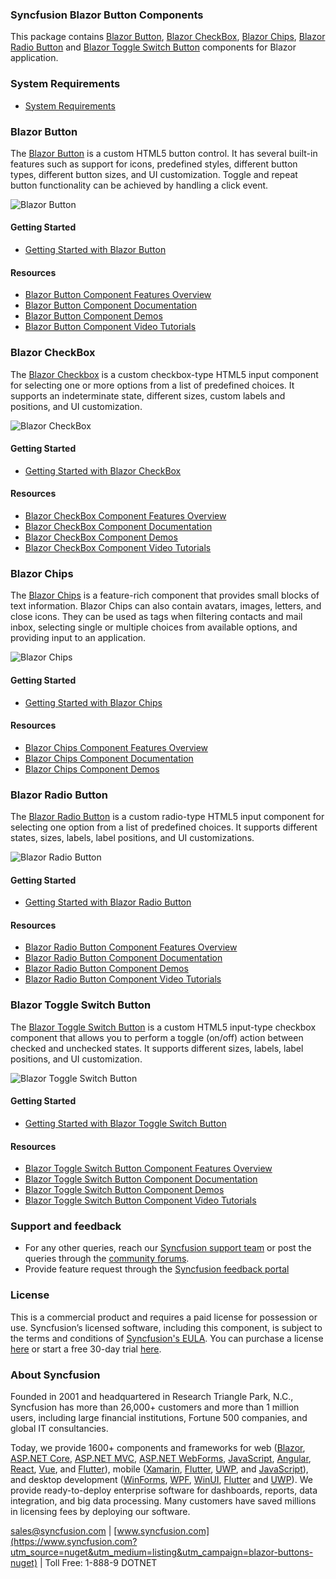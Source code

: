 ### Syncfusion Blazor Button Components

This package contains [Blazor Button](https://www.syncfusion.com/blazor-components/blazor-button?utm_source=nuget&utm_medium=listing&utm_campaign=blazor-buttons-nuget), [Blazor CheckBox](https://www.syncfusion.com/blazor-components/blazor-checkbox?utm_source=nuget&utm_medium=listing&utm_campaign=blazor-buttons-nuget), [Blazor Chips](https://www.syncfusion.com/blazor-components/blazor-chips?utm_source=nuget&utm_medium=listing&utm_campaign=blazor-buttons-nuget), [Blazor Radio Button](https://www.syncfusion.com/blazor-components/blazor-radio-button?utm_source=nuget&utm_medium=listing&utm_campaign=blazor-buttons-nuget) and [Blazor Toggle Switch Button](https://www.syncfusion.com/blazor-components/blazor-toggle-switch-button?utm_source=nuget&utm_medium=listing&utm_campaign=blazor-buttons-nuget) components for Blazor application.

### System Requirements

* [System Requirements](https://blazor.syncfusion.com/documentation/system-requirements?utm_source=nuget&utm_medium=listing&utm_campaign=blazor-buttons-nuget)

### Blazor Button

The [Blazor Button](https://www.syncfusion.com/blazor-components/blazor-button?utm_source=nuget&utm_medium=listing&utm_campaign=blazor-buttons-nuget) is a custom HTML5 button control. It has several built-in features such as support for icons, predefined styles, different button types, different button sizes, and UI customization. Toggle and repeat button functionality can be achieved by handling a click event.

![Blazor Button](https://raw.githubusercontent.com/SyncfusionExamples/nuget-img/master/blazor/blazor-button.png)

#### Getting Started

* [Getting Started with Blazor Button](https://blazor.syncfusion.com/documentation/button/getting-started?utm_source=nuget&utm_medium=listing&utm_campaign=blazor-buttons-nuget)

#### Resources

* [Blazor Button Component Features Overview](https://www.syncfusion.com/blazor-components/blazor-button?utm_source=nuget&utm_medium=listing&utm_campaign=blazor-buttons-nuget)
* [Blazor Button Component Documentation](https://blazor.syncfusion.com/documentation/button/getting-started?utm_source=nuget&utm_medium=listing&utm_campaign=blazor-buttons-nuget)
* [Blazor Button Component Demos](https://blazor.syncfusion.com/demos/buttons/default-functionalities?utm_source=nuget&utm_medium=listing&utm_campaign=blazor-buttons-nuget)
* [Blazor Button Component Video Tutorials](https://www.syncfusion.com/tutorial-videos/blazor/buttons?utm_source=nuget&utm_medium=listing&utm_campaign=blazor-buttons-nuget)

### Blazor CheckBox

The [Blazor Checkbox](https://www.syncfusion.com/blazor-components/blazor-checkbox?utm_source=nuget&utm_medium=listing&utm_campaign=blazor-buttons-nuget) is a custom checkbox-type HTML5 input component for selecting one or more options from a list of predefined choices. It supports an indeterminate state, different sizes, custom labels and positions, and UI customization.

![Blazor CheckBox](https://raw.githubusercontent.com/SyncfusionExamples/nuget-img/master/blazor/blazor-checkbox.png)

#### Getting Started

* [Getting Started with Blazor CheckBox](https://blazor.syncfusion.com/documentation/check-box/getting-started?utm_source=nuget&utm_medium=listing&utm_campaign=blazor-buttons-nuget)

#### Resources

* [Blazor CheckBox Component Features Overview](https://www.syncfusion.com/blazor-components/blazor-checkbox?utm_source=nuget&utm_medium=listing&utm_campaign=blazor-buttons-nuget)
* [Blazor CheckBox Component Documentation](https://blazor.syncfusion.com/documentation/check-box/getting-started?utm_source=nuget&utm_medium=listing&utm_campaign=blazor-buttons-nuget)
* [Blazor CheckBox Component Demos](https://blazor.syncfusion.com/demos/buttons/checkbox?utm_source=nuget&utm_medium=listing&utm_campaign=blazor-buttons-nuget)
* [Blazor CheckBox Component Video Tutorials](https://syncfusion.com/tutorial-videos/blazor/checkbox?utm_source=nuget&utm_medium=listing&utm_campaign=blazor-buttons-nuget)


### Blazor Chips

The [Blazor Chips](https://www.syncfusion.com/blazor-components/blazor-chips?utm_source=nuget&utm_medium=listing&utm_campaign=blazor-buttons-nuget) is a feature-rich component that provides small blocks of text information. Blazor Chips can also contain avatars, images, letters, and close icons. They can be used as tags when filtering contacts and mail inbox, selecting single or multiple choices from available options, and providing input to an application.

![Blazor Chips](https://raw.githubusercontent.com/SyncfusionExamples/nuget-img/master/blazor/blazor-chips.png)

#### Getting Started

* [Getting Started with Blazor Chips](https://blazor.syncfusion.com/documentation/chip/getting-started?utm_source=nuget&utm_medium=listing&utm_campaign=blazor-buttons-nuget)

#### Resources

* [Blazor Chips Component Features Overview](https://www.syncfusion.com/blazor-components/blazor-chips?utm_source=nuget&utm_medium=listing&utm_campaign=blazor-buttons-nuget)
* [Blazor Chips Component Documentation](https://blazor.syncfusion.com/documentation/chip/getting-started?utm_source=nuget&utm_medium=listing&utm_campaign=blazor-buttons-nuget)
* [Blazor Chips Component Demos](https://blazor.syncfusion.com/demos/chips/default-functionalities?utm_source=nuget&utm_medium=listing&utm_campaign=blazor-buttons-nuget)

### Blazor Radio Button 

The [Blazor Radio Button](https://www.syncfusion.com/blazor-components/blazor-radio-button?utm_source=nuget&utm_medium=listing&utm_campaign=blazor-buttons-nuget) is a custom radio-type HTML5 input component for selecting one option from a list of predefined choices. It supports different states, sizes, labels, label positions, and UI customizations.

![Blazor Radio Button](https://raw.githubusercontent.com/SyncfusionExamples/nuget-img/master/blazor/blazor-radio-button.png)

#### Getting Started

* [Getting Started with Blazor Radio Button](https://blazor.syncfusion.com/documentation/radio-button/getting-started?utm_source=nuget&utm_medium=listing&utm_campaign=blazor-buttons-nuget)

#### Resources

* [Blazor Radio Button Component Features Overview](https://www.syncfusion.com/blazor-components/blazor-radio-button?utm_source=nuget&utm_medium=listing&utm_campaign=blazor-buttons-nuget)
* [Blazor Radio Button Component Documentation](https://blazor.syncfusion.com/documentation/radio-button/getting-started?utm_source=nuget&utm_medium=listing&utm_campaign=blazor-buttons-nuget)
* [Blazor Radio Button Component Demos](https://blazor.syncfusion.com/demos/buttons/radio-button?utm_source=nuget&utm_medium=listing&utm_campaign=blazor-buttons-nuget)
* [Blazor Radio Button Component Video Tutorials](https://www.syncfusion.com/tutorial-videos/blazor/radio-button?utm_source=nuget&utm_medium=listing&utm_campaign=blazor-buttons-nuget)

### Blazor Toggle Switch Button

The [Blazor Toggle Switch Button](https://www.syncfusion.com/blazor-components/blazor-toggle-switch-button?utm_source=nuget&utm_medium=listing&utm_campaign=blazor-buttons-nuget) is a custom HTML5 input-type checkbox component that allows you to perform a toggle (on/off) action between checked and unchecked states. It supports different sizes, labels, label positions, and UI customization.

![Blazor Toggle Switch Button](https://raw.githubusercontent.com/SyncfusionExamples/nuget-img/master/blazor/blazor-toggle-switch-button.png)

#### Getting Started

* [Getting Started with Blazor Toggle Switch Button](https://blazor.syncfusion.com/documentation/toggle-switch-button/getting-started?utm_source=nuget&utm_medium=listing&utm_campaign=blazor-buttons-nuget)

#### Resources

* [Blazor Toggle Switch Button Component Features Overview](https://www.syncfusion.com/blazor-components/blazor-toggle-switch-button?utm_source=nuget&utm_medium=listing&utm_campaign=blazor-buttons-nuget)
* [Blazor Toggle Switch Button Component Documentation](https://blazor.syncfusion.com/documentation/toggle-switch-button/getting-started?utm_source=nuget&utm_medium=listing&utm_campaign=blazor-buttons-nuget)
* [Blazor Toggle Switch Button Component Demos](https://blazor.syncfusion.com/demos/buttons/toggle-switch-button?utm_source=nuget&utm_medium=listing&utm_campaign=blazor-buttons-nuget)
* [Blazor Toggle Switch Button Component Video Tutorials](https://www.syncfusion.com/tutorial-videos/blazor/toggle-switch-button?utm_source=nuget&utm_medium=listing&utm_campaign=blazor-buttons-nuget)

### Support and feedback
* For any other queries, reach our [Syncfusion support team](https://www.syncfusion.com/support/directtrac/incidents/newincident?utm_source=nuget&utm_medium=listing&utm_campaign=blazor-buttons-nuget) or post the queries through the [community forums](https://www.syncfusion.com/forums/blazor-components?utm_source=nuget&utm_medium=listing&utm_campaign=blazor-buttons-nuget).
* Provide feature request through the [Syncfusion feedback portal](https://www.syncfusion.com/feedback/blazor-components?utm_source=nuget&utm_medium=listing&utm_campaign=blazor-buttons-nuget)

### License
This is a commercial product and requires a paid license for possession or use. Syncfusion’s licensed software, including this component, is subject to the terms and conditions of [Syncfusion's EULA](https://www.syncfusion.com/eula/es/?utm_source=nuget&utm_medium=listing&utm_campaign=blazor-buttons-nuget). You can purchase a license [here]( https://www.syncfusion.com/sales/products?utm_source=nuget&utm_medium=listing&utm_campaign=blazor-buttons-nuget) or start a free 30-day trial [here](https://www.syncfusion.com/account/manage-trials/start-trials?utm_source=nuget&utm_medium=listing&utm_campaign=blazor-buttons-nuget).

### About Syncfusion
Founded in 2001 and headquartered in Research Triangle Park, N.C., Syncfusion has more than 26,000+ customers and more than 1 million users, including large financial institutions, Fortune 500 companies, and global IT consultancies.
 
Today, we provide 1600+ components and frameworks for web ([Blazor](https://www.syncfusion.com/blazor-components?utm_source=nuget&utm_medium=listing&utm_campaign=blazor-buttons-nuget), [ASP.NET Core](https://www.syncfusion.com/aspnet-core-ui-controls?utm_source=nuget&utm_medium=listing&utm_campaign=blazor-buttons-nuget), [ASP.NET MVC](https://www.syncfusion.com/aspnet-mvc-ui-controls?utm_source=nuget&utm_medium=listing&utm_campaign=blazor-buttons-nuget), [ASP.NET WebForms](https://www.syncfusion.com/jquery/aspnet-webforms-ui-controls?utm_source=nuget&utm_medium=listing&utm_campaign=blazor-buttons-nuget), [JavaScript](https://www.syncfusion.com/javascript-ui-controls?utm_source=nuget&utm_medium=listing&utm_campaign=blazor-buttons-nuget), [Angular](https://www.syncfusion.com/angular-ui-components?utm_source=nuget&utm_medium=listing&utm_campaign=blazor-buttons-nuget), [React](https://www.syncfusion.com/react-ui-components?utm_source=nuget&utm_medium=listing&utm_campaign=blazor-buttons-nuget), [Vue](https://www.syncfusion.com/vue-ui-components?utm_source=nuget&utm_medium=listing&utm_campaign=blazor-buttons-nuget), and [Flutter](https://www.syncfusion.com/flutter-widgets?utm_source=nuget&utm_medium=listing&utm_campaign=blazor-buttons-nuget)), mobile ([Xamarin](https://www.syncfusion.com/xamarin-ui-controls?utm_source=nuget&utm_medium=listing&utm_campaign=blazor-buttons-nuget), [Flutter](https://www.syncfusion.com/flutter-widgets?utm_source=nuget&utm_medium=listing&utm_campaign=blazor-buttons-nuget), [UWP](https://www.syncfusion.com/uwp-ui-controls?utm_source=nuget&utm_medium=listing&utm_campaign=blazor-buttons-nuget), and [JavaScript](https://www.syncfusion.com/javascript-ui-controls?utm_source=nuget&utm_medium=listing&utm_campaign=blazor-buttons-nuget)), and desktop development ([WinForms](https://www.syncfusion.com/winforms-ui-controls?utm_source=nuget&utm_medium=listing&utm_campaign=blazor-buttons-nuget), [WPF](https://www.syncfusion.com/wpf-controls?utm_source=nuget&utm_medium=listing&utm_campaign=blazor-buttons-nuget), [WinUI](https://www.syncfusion.com/winui-controls?utm_source=nuget&utm_medium=listing&utm_campaign=blazor-buttons-nuget), [Flutter](https://www.syncfusion.com/flutter-widgets?utm_source=nuget&utm_medium=listing&utm_campaign=blazor-buttons-nuget) and [UWP](https://www.syncfusion.com/uwp-ui-controls?utm_source=nuget&utm_medium=listing&utm_campaign=blazor-buttons-nuget)). We provide ready-to-deploy enterprise software for dashboards, reports, data integration, and big data processing. Many customers have saved millions in licensing fees by deploying our software.

[sales@syncfusion.com](mailto:sales@syncfusion.com?Subject=Syncfusion%20Blazor%20-%20NuGet) | [www.syncfusion.com](https://www.syncfusion.com?utm_source=nuget&utm_medium=listing&utm_campaign=blazor-buttons-nuget) | Toll Free: 1-888-9 DOTNET
